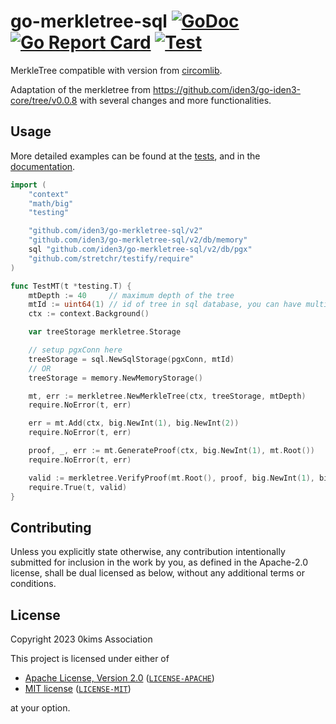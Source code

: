 # go-merkletree-sql [![GoDoc](https://godoc.org/github.com/iden3/go-merkletree-sql/v2?status.svg)](https://godoc.org/github.com/iden3/go-merkletree-sql/v2) [![Go Report Card](https://goreportcard.com/badge/github.com/iden3/go-merkletree-sql/v2)](https://goreportcard.com/report/github.com/iden3/go-merkletree-sql/v2) [![Test](https://github.com/iden3/go-merkletree-sql/v2/workflows/Test/badge.svg)](https://github.com/iden3/go-merkletree-sql/v2/actions?query=workflow%3ATest)

MerkleTree compatible with version from [circomlib](https://github.com/iden3/circomlib).

Adaptation of the merkletree from https://github.com/iden3/go-iden3-core/tree/v0.0.8 with several changes and more functionalities.

## Usage
More detailed examples can be found at the [tests](https://github.com/iden3/go-merkletree-sql/v2/blob/master/merkletree_test.go), and in the [documentation](https://godoc.org/github.com/iden3/go-merkletree-sql/v2).

```go
import (
	"context"
	"math/big"
	"testing"

	"github.com/iden3/go-merkletree-sql/v2"
	"github.com/iden3/go-merkletree-sql/v2/db/memory"
	sql "github.com/iden3/go-merkletree-sql/v2/db/pgx"
	"github.com/stretchr/testify/require"
)

func TestMT(t *testing.T) {
	mtDepth := 40     // maximum depth of the tree
	mtId := uint64(1) // id of tree in sql database, you can have multiple trees with different ids
	ctx := context.Background()

	var treeStorage merkletree.Storage

	// setup pgxConn here
	treeStorage = sql.NewSqlStorage(pgxConn, mtId)
	// OR
	treeStorage = memory.NewMemoryStorage()

	mt, err := merkletree.NewMerkleTree(ctx, treeStorage, mtDepth)
	require.NoError(t, err)

	err = mt.Add(ctx, big.NewInt(1), big.NewInt(2))
	require.NoError(t, err)

	proof, _, err := mt.GenerateProof(ctx, big.NewInt(1), mt.Root())
	require.NoError(t, err)

	valid := merkletree.VerifyProof(mt.Root(), proof, big.NewInt(1), big.NewInt(2))
	require.True(t, valid)
}
```

## Contributing

Unless you explicitly state otherwise, any contribution intentionally submitted
for inclusion in the work by you, as defined in the Apache-2.0 license, shall be
dual licensed as below, without any additional terms or conditions.

## License

Copyright 2023 0kims Association

This project is licensed under either of

- [Apache License, Version 2.0](https://www.apache.org/licenses/LICENSE-2.0) ([`LICENSE-APACHE`](LICENSE-APACHE))
- [MIT license](https://opensource.org/licenses/MIT) ([`LICENSE-MIT`](LICENSE-MIT))

at your option.
